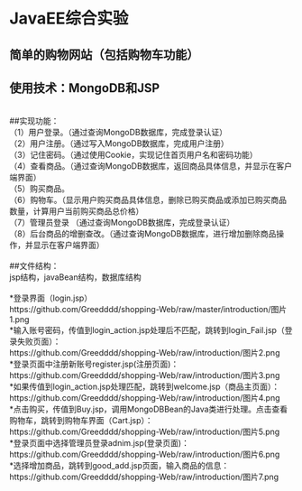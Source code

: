 JavaEE综合实验<br>
=====
简单的购物网站（包括购物车功能）
------
使用技术：MongoDB和JSP
----
<br>
##实现功能：<br>
（1）用户登录。（通过查询MongoDB数据库，完成登录认证）<br>
（2）用户注册。（通过写入MongoDB数据库，完成用户注册）<br>
（3）记住密码。（通过使用Cookie，实现记住首页用户名和密码功能）<br>
（4）查看商品。（通过查询MongoDB数据库，返回商品具体信息，并显示在客户端界面）<br>
（5）购买商品。<br>
（6）购物车。（显示用户购买商品具体信息，删除已购买商品或添加已购买商品数量，计算用户当前购买商品总价格）<br>
（7）管理员登录 （通过查询MongoDB数据库，完成登录认证）<br>
（8）后台商品的增删查改。（通过查询MongoDB数据库，进行增加删除商品操作，并显示在客户端界面）<br>
<br>
##文件结构：<br>
jsp结构，javaBean结构，数据库结构<br>
<br>
*登录界面（login.jsp）<br>
 https://github.com/Greedddd/shopping-Web/raw/master/introduction/图片1.png<br>
 *输入账号密码，传值到login_action.jsp处理后不匹配，跳转到login_Fail.jsp（登录失败页面）：<br>
 https://github.com/Greedddd/shopping-Web/raw/introduction/图片2.png<br>
 *登录页面中注册新账号register.jsp(注册页面)：<br>
 https://github.com/Greedddd/shopping-Web/raw/introduction/图片3.png<br>
 *如果传值到login_action.jsp处理匹配，跳转到welcome.jsp（商品主页面）：<br>
 https://github.com/Greedddd/shopping-Web/raw/introduction/图片4.png<br>
 *点击购买，传值到Buy.jsp，调用MongoDBBean的Java类进行处理。点击查看购物车，跳转到购物车界面（Cart.jsp）：<br>
 https://github.com/Greedddd/shopping-Web/raw/introduction/图片5.png<br>
 *登录页面中选择管理员登录adnim.jsp(登录页面)：<br>
  https://github.com/Greedddd/shopping-Web/raw/introduction/图片6.png<br>
 *选择增加商品，跳转到good_add.jsp页面，输入商品的信息：<br>
 https://github.com/Greedddd/shopping-Web/raw/introduction/图片7.png<br>
